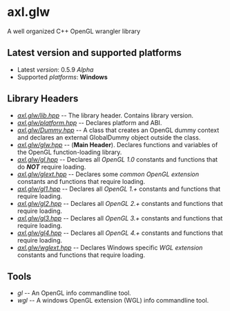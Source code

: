 # axl.glw

A well organized C++ OpenGL wrangler library

## Latest version and supported platforms

- Latest *version*: 0.5.9 *Alpha*
- Supported *platforms*: **Windows**

## Library Headers

- *[axl.glw/lib.hpp](/include/axl.glw/lib.hpp)* -- The library header. Contains library version.
- *[axl.glw/platform.hpp](/include/axl.glw/platform.hpp)* -- Declares platform and ABI.
- *[axl.glw/Dummy.hpp](/include/axl.glw/Dummy.hpp)* -- A class that creates an OpenGL dummy context and declares an external GlobalDummy object outside the class.
- *[axl.glw/glw.hpp](/include/axl.glw/glw.hpp)* -- (**Main Header**). Declares functions and variables of the OpenGL function-loading library.
- *[axl.glw/gl.hpp](/include/axl.glw/gl.hpp)* -- Declares all *OpenGL 1.0* constants and functions that do ***NOT*** require loading.
- *[axl.glw/glext.hpp](/include/axl.glw/glext.hpp)* -- Declares some *common* *OpenGL extension* constants and functions that require loading.
- *[axl.glw/gl1.hpp](/include/axl.glw/gl1.hpp)* -- Declares all *OpenGL 1.+* constants and functions that require loading.
- *[axl.glw/gl2.hpp](/include/axl.glw/gl2.hpp)* -- Declares all *OpenGL 2.+* constants and functions that require loading.
- *[axl.glw/gl3.hpp](/include/axl.glw/gl3.hpp)* -- Declares all *OpenGL 3.+* constants and functions that require loading.
- *[axl.glw/gl4.hpp](/include/axl.glw/gl4.hpp)* -- Declares all *OpenGL 4.+* constants and functions that require loading.
- *[axl.glw/wglext.hpp](/include/axl.glw/wglext.hpp)* -- Declares Windows specific *WGL extension* constants and functions that require loading.

## Tools

- *gl* -- An OpenGL info commandline tool.
- *wgl* -- A windows OpenGL extension (WGL) info commandline tool.
